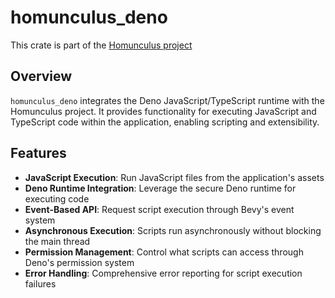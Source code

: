# homunculus_deno

This crate is part of the [Homunculus project](https://github.com/not-elm/desktop_homunculus)

## Overview

`homunculus_deno` integrates the Deno JavaScript/TypeScript runtime with the Homunculus project.
It provides functionality for executing JavaScript and TypeScript code within the application, enabling scripting and
extensibility.

## Features

- **JavaScript Execution**: Run JavaScript files from the application's assets
- **Deno Runtime Integration**: Leverage the secure Deno runtime for executing code
- **Event-Based API**: Request script execution through Bevy's event system
- **Asynchronous Execution**: Scripts run asynchronously without blocking the main thread
- **Permission Management**: Control what scripts can access through Deno's permission system
- **Error Handling**: Comprehensive error reporting for script execution failures